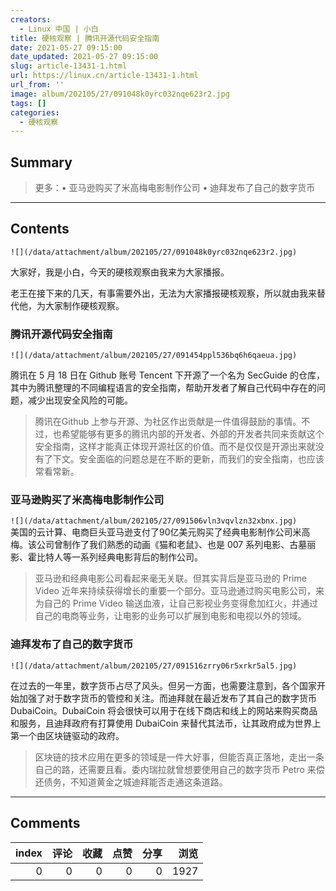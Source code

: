 ```yaml
---
creators:
  - Linux 中国 | 小白
title: 硬核观察 | 腾讯开源代码安全指南
date: 2021-05-27 09:15:00
date_updated: 2021-05-27 09:15:00
slug: article-13431-1.html
url: https://linux.cn/article-13431-1.html
url_from: ''
image: album/202105/27/091048k0yrc032nqe623r2.jpg
tags: []
categories:
  - 硬核观察
---
```


## Summary

> 更多：• 亚马逊购买了米高梅电影制作公司 • 迪拜发布了自己的数字货币

***

<!-- more -->

## Contents

`![](/data/attachment/album/202105/27/091048k0yrc032nqe623r2.jpg)`

大家好，我是小白，今天的硬核观察由我来为大家播报。

老王在接下来的几天，有事需要外出，无法为大家播报硬核观察，所以就由我来替代他，为大家制作硬核观察。

### 腾讯开源代码安全指南

`![](/data/attachment/album/202105/27/091454ppl536bq6h6qaeua.jpg)`

腾讯在 5 月 18 日在 Github 账号 Tencent 下开源了一个名为 SecGuide 的仓库，其中为腾讯整理的不同编程语言的安全指南，帮助开发者了解自己代码中存在的问题，减少出现安全风险的可能。

> 
> 腾讯在Github 上参与开源、为社区作出贡献是一件值得鼓励的事情。不过，也希望能够有更多的腾讯内部的开发者、外部的开发者共同来贡献这个安全指南，这样才能真正体现开源社区的价值。而不是仅仅是开源出来就没有了下文。安全面临的问题总是在不断的更新，而我们的安全指南，也应该常看常新。
> 
> 
> 

### 亚马逊购买了米高梅电影制作公司

`![](/data/attachment/album/202105/27/091506vln3vqvlzn32xbnx.jpg)`  
美国的云计算、电商巨头亚马逊支付了90亿美元购买了经典电影制作公司米高梅。该公司曾制作了我们熟悉的动画《猫和老鼠》、也是 007 系列电影、古墓丽影、霍比特人等一系列经典电影背后的制作公司。

> 
> 亚马逊和经典电影公司看起来毫无关联。但其实背后是亚马逊的 Prime Video 近年来持续获得增长的重要一个部分。亚马逊通过购买电影公司，来为自己的 Prime Video 输送血液，让自己影视业务变得愈加红火，并通过自己的电商等业务，让电影的业务可以扩展到电影和电视以外的领域。
> 
> 
> 

### 迪拜发布了自己的数字货币

`![](/data/attachment/album/202105/27/091516zrry06r5xrkr5al5.jpg)`

在过去的一年里，数字货币占尽了风头。但另一方面，也需要注意到，各个国家开始加强了对于数字货币的管控和关注。而迪拜就在最近发布了其自己的数字货币 DubaiCoin。DubaiCoin 将会很快可以用于在线下商店和线上的网站来购买商品和服务，且迪拜政府有打算使用 DubaiCoin 来替代其法币，让其政府成为世界上第一个由区块链驱动的政府。

> 
> 区块链的技术应用在更多的领域是一件大好事，但能否真正落地，走出一条自己的路，还需要且看。委内瑞拉就曾想要使用自己的数字货币 Petro 来偿还债务，不知道黄金之城迪拜能否走通这条道路。
> 
> 
>

***

## Comments


|   index |   评论 |   收藏 |   点赞 |   分享 |   浏览 |
|--------:|-------:|-------:|-------:|-------:|-------:|
|       0 |      0 |      0 |      0 |      0 |   1927 |
